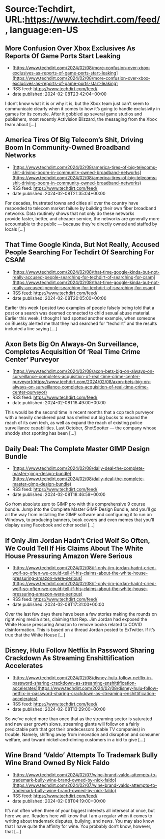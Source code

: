 # Source:Techdirt, URL:https://www.techdirt.com/feed/, language:en-US

## More Confusion Over Xbox Exclusives As Reports Of Game Ports Start Leaking
 - [https://www.techdirt.com/2024/02/08/more-confusion-over-xbox-exclusives-as-reports-of-game-ports-start-leaking](https://www.techdirt.com/2024/02/08/more-confusion-over-xbox-exclusives-as-reports-of-game-ports-start-leaking)
 - RSS feed: https://www.techdirt.com/feed/
 - date published: 2024-02-08T23:42:04+00:00

I don&#8217;t know what it is or why it is, but the Xbox team just can&#8217;t seem to communicate clearly when it comes to how it&#8217;s going to handle exclusivity in games for its console. After it gobbled up several game studios and publishers, most recently Activision Blizzard, the messaging from the Xbox team about [&#8230;]

## America Tires Of Big Telecom’s Shit, Driving Boom In Community-Owned Broadband Networks
 - [https://www.techdirt.com/2024/02/08/america-tires-of-big-telecoms-shit-driving-boom-in-community-owned-broadband-networks](https://www.techdirt.com/2024/02/08/america-tires-of-big-telecoms-shit-driving-boom-in-community-owned-broadband-networks)
 - RSS feed: https://www.techdirt.com/feed/
 - date published: 2024-02-08T21:35:04+00:00

For decades, frustrated towns and cities all over the country have responded to telecom market failure by building their own fiber broadband networks. Data routinely shows that not only do these networks provide&#160;faster, better, and cheaper service, the networks are generally more accountable to the public — because they’re directly owned and staffed by locals [&#8230;]

## That Time Google Kinda, But Not Really, Accused People Searching For Techdirt Of Searching For CSAM
 - [https://www.techdirt.com/2024/02/08/that-time-google-kinda-but-not-really-accused-people-searching-for-techdirt-of-searching-for-csam](https://www.techdirt.com/2024/02/08/that-time-google-kinda-but-not-really-accused-people-searching-for-techdirt-of-searching-for-csam)
 - RSS feed: https://www.techdirt.com/feed/
 - date published: 2024-02-08T20:05:00+00:00

Earlier this week I posted two examples of people falsely being told that a post or a search was deemed connected to child sexual abuse material. Earlier this week, I thought I had spotted another example, when someone on Bluesky alerted me that they had searched for “techdirt” and the results included a line saying [&#8230;]

## Axon Bets Big On Always-On Surveillance, Completes Acquisition Of ‘Real Time Crime Center’ Purveyor
 - [https://www.techdirt.com/2024/02/08/axon-bets-big-on-always-on-surveillance-completes-acquisition-of-real-time-crime-center-purveyor](https://www.techdirt.com/2024/02/08/axon-bets-big-on-always-on-surveillance-completes-acquisition-of-real-time-crime-center-purveyor)
 - RSS feed: https://www.techdirt.com/feed/
 - date published: 2024-02-08T18:49:00+00:00

This would be the second time in recent months that a cop tech purveyor with a heavily checkered past has shelled out big bucks to expand the reach of its own tech, as well as expand the reach of existing police surveillance capabilities. Last October, ShotSpotter &#8212; the company whose shoddy shot spotting has been [&#8230;]

## Daily Deal: The Complete Master GIMP Design Bundle
 - [https://www.techdirt.com/2024/02/08/daily-deal-the-complete-master-gimp-design-bundle](https://www.techdirt.com/2024/02/08/daily-deal-the-complete-master-gimp-design-bundle)
 - RSS feed: https://www.techdirt.com/feed/
 - date published: 2024-02-08T18:46:59+00:00

Go from absolute zero to GIMP pro with this comprehensive 9 course bundle. Jump into the Complete Master GIMP Design Bundle, and you&#8217;ll go all the way from installing the GIMP software and configuring it to run on Windows, to producing banners, book covers and even memes that you&#8217;ll display using Facebook and other social [&#8230;]

## If Only Jim Jordan Hadn’t Cried Wolf So Often, We Could Tell If His Claims About The White House Pressuring Amazon Were Serious
 - [https://www.techdirt.com/2024/02/08/if-only-jim-jordan-hadnt-cried-wolf-so-often-we-could-tell-if-his-claims-about-the-white-house-pressuring-amazon-were-serious](https://www.techdirt.com/2024/02/08/if-only-jim-jordan-hadnt-cried-wolf-so-often-we-could-tell-if-his-claims-about-the-white-house-pressuring-amazon-were-serious)
 - RSS feed: https://www.techdirt.com/feed/
 - date published: 2024-02-08T17:31:00+00:00

Over the last few days there have been a few stories making the rounds on right wing media sites, claiming that Rep. Jim Jordan had exposed the White House pressuring Amazon to remove books related to COVID disinformation. This is based on a thread Jordan posted to ExTwitter. If it’s true that the White House [&#8230;]

## Disney, Hulu Follow Netflix In Password Sharing Crackdown As Streaming Enshittification Accelerates
 - [https://www.techdirt.com/2024/02/08/disney-hulu-follow-netflix-in-password-sharing-crackdown-as-streaming-enshittification-accelerates](https://www.techdirt.com/2024/02/08/disney-hulu-follow-netflix-in-password-sharing-crackdown-as-streaming-enshittification-accelerates)
 - RSS feed: https://www.techdirt.com/feed/
 - date published: 2024-02-08T13:29:00+00:00

So we&#8217;ve noted more than once that as the streaming sector is saturated and new user growth slows, streaming giants will follow on a fairly predictable path that got their predecessors (cable TV companies) in trouble. Namely, shifting away from innovation and disruption and consumer welfare, and toward nickel-and-diming customers in a bid to give [&#8230;]

## Wine Brand ‘Valdo’ Attempts To Trademark Bully Wine Brand Owned By Nick Faldo
 - [https://www.techdirt.com/2024/02/07/wine-brand-valdo-attempts-to-trademark-bully-wine-brand-owned-by-nick-faldo](https://www.techdirt.com/2024/02/07/wine-brand-valdo-attempts-to-trademark-bully-wine-brand-owned-by-nick-faldo)
 - RSS feed: https://www.techdirt.com/feed/
 - date published: 2024-02-08T04:19:00+00:00

It&#8217;s not often when three of your biggest interests all intersect at once, but here we are. Readers here will know that I am a regular when it comes to writing about trademark disputes, bullying, and news. You may also know that I have quite the affinity for wine. You probably don&#8217;t know, however, that [&#8230;]

